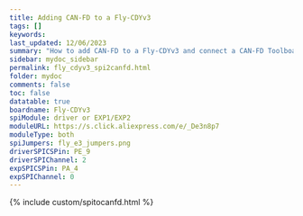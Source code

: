 ```yaml
---
title: Adding CAN-FD to a Fly-CDYv3
tags: []
keywords: 
last_updated: 12/06/2023
summary: "How to add CAN-FD to a Fly-CDYv3 and connect a CAN-FD Toolboard"
sidebar: mydoc_sidebar
permalink: fly_cdyv3_spi2canfd.html
folder: mydoc
comments: false
toc: false
datatable: true
boardname: Fly-CDYv3
spiModule: driver or EXP1/EXP2
moduleURL: https://s.click.aliexpress.com/e/_De3n8p7
moduleType: both
spiJumpers: fly_e3_jumpers.png
driverSPICSPin: PE_9
driverSPIChannel: 2
expSPICSPin: PA_4
expSPIChannel: 0
---
```


{% include custom/spitocanfd.html %}